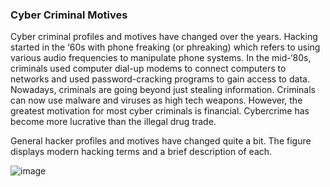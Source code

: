 ### Cyber Criminal Motives

Cyber criminal profiles and motives have changed over the years. Hacking started in the ‘60s with phone freaking (or phreaking) which refers to using various audio frequencies to manipulate phone systems. In the mid-‘80s, criminals used computer dial-up modems to connect computers to networks and used password-cracking programs to gain access to data. Nowadays, criminals are going beyond just stealing information. Criminals can now use malware and viruses as high tech weapons. However, the greatest motivation for most cyber criminals is financial. Cybercrime has become more lucrative than the illegal drug trade.

General hacker profiles and motives have changed quite a bit. The figure displays modern hacking terms and a brief description of each.

![image](https://github.com/adeleke123/I4GCybersecurity/assets/51156057/063b89fa-7944-44d8-a55f-081834f2c6f9)
